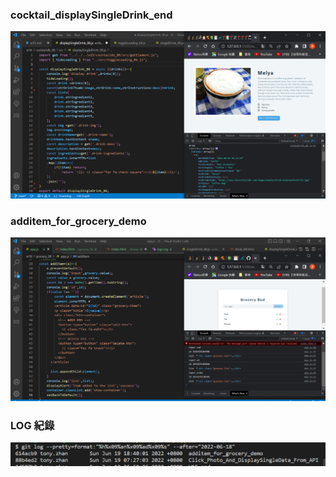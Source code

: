 ### cocktail_displaySingleDrink_end

![1.png](1.png)

### additem_for_grocery_demo

![2.png](2.png)


###  LOG 紀錄

![3.png](3.png)





